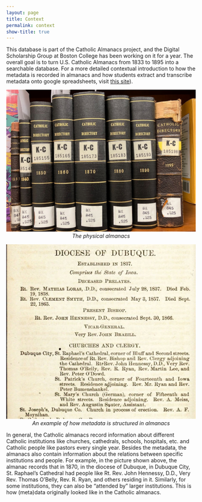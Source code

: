 ```yaml
---
layout: page
title: Context
permalink: context
show-title: true
---
```


This database is part of the Catholic Almanacs project, and the Digital Scholarship Group at Boston College has been working on it for a year. The overall goal is to turn U.S. Catholic Almanacs from 1833 to 1895 into a searchable database. For a more detailed contextual introduction to how the metadata is recorded in almanacs and how students extract and transcribe metadata onto google spreadsheets,  visit [this site](https://ds.bc.edu/catholic-almanacs/)).

<p align="center">
    <img src="assets/img/almanacs.jpg" width="700"/>
  <em>The physical almanacs</em>
</p>

<p align="center">
    <img src="assets/img/almanacs-example.jpg" width="700"/>
  <em>An example of how metadata is structured in almanacs</em>
</p>

In general, the Catholic almanacs record information about different Catholic institutions like churches, cathedrals, schools, hospitals, etc. and Catholic people like pastors every single year. Besides the metadata, the almanacs also contain information about the relations between specific institutions and people. For example, in the picture shown above, the almanac records that in 1870, in the diocese of Dubuque, in Dubuque City, St. Raphael’s Cathedral had people like Rt. Rev. John Hennessy, D.D., Very Rev. Thomas O’Belly, Rev. R. Ryan, and others residing in it. Similarly, for some institutions, they can also be “attended by” larger institutions. This is how (meta)data originally looked like in the Catholic almanacs.
